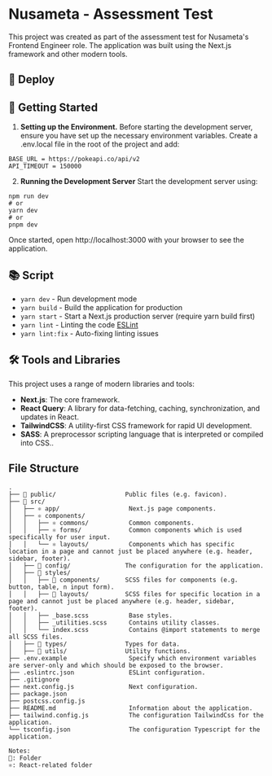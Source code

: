 # Nusameta - Assessment Test
 This project was created as part of the assessment test for Nusameta's Frontend Engineer role. The application was built using the Next.js framework and other modern tools.

## 🚢 Deploy


## 🚀 Getting Started

1. **Setting up the Environment.**
Before starting the development server, ensure you have set up the necessary environment variables. Create a .env.local file in the root of the project and add:
```
BASE_URL = https://pokeapi.co/api/v2
API_TIMEOUT = 150000
```

2. **Running the Development Server**
Start the development server using:
```
npm run dev
# or
yarn dev
# or
pnpm dev
```
Once started, open http://localhost:3000 with your browser to see the application.

## 📚 Script
- `yarn dev` - Run development mode
- `yarn build` - Build the application for production
- `yarn start` - Start a Next.js production server (require yarn build first)
- `yarn lint` - Linting the code [ESLint](https://eslint.org/)
- `yarn lint:fix` - Auto-fixing linting issues

## 🛠 Tools and Libraries
This project uses a range of modern libraries and tools:
- **Next.js**: The core framework.
- **React Query**: A library for data-fetching, caching, synchronization, and updates in React.
- **TailwindCSS**: A utility-first CSS framework for rapid UI development.
- **SASS**: A preprocessor scripting language that is interpreted or compiled into CSS..

## File Structure

```raw
.
├── 📂 public/                   Public files (e.g. favicon).
├── 📂 src/
│   ├── ⚛️ app/                   Next.js page components.
│   ├── ⚛️ components/
│   │   ├── ⚛️ commons/           Common components.
│   │   ├── ⚛️ forms/             Common components which is used specifically for user input.
│   │   └── ⚛️ layouts/           Components which has specific location in a page and cannot just be placed anywhere (e.g. header, sidebar, footer).
│   ├── 📂 config/               The configuration for the application.
│   ├── 📂 styles/
│   │   ├── 📂 components/       SCSS files for components (e.g. button, table, n input form).
│   │   ├── 📂 layouts/          SCSS files for specific location in a page and cannot just be placed anywhere (e.g. header, sidebar, footer).
│   │   ├── _base.scss           Base styles.
│   │   ├── _utilities.scss      Contains utility classes.
│   │   └── index.scss           Contains @import statements to merge all SCSS files.
│   ├── 📂 types/                Types for data.
│   ├── 📂 utils/                Utility functions.
├── .env.example                 Specify which environment variables are server-only and which should be exposed to the browser.
├── .eslintrc.json               ESLint configuration.
├── .gitignore
├── next.config.js               Next configuration.
├── package.json
├── postcss.config.js
├── README.md                    Information about the application.
├── tailwind.config.js           The configuration TailwindCss for the application.
└── tsconfig.json                The configuration Typescript for the application.

Notes:
📂: Folder
⚛️: React-related folder
```